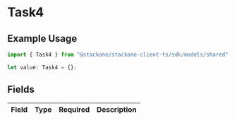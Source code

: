 # Task4

## Example Usage

```typescript
import { Task4 } from "@stackone/stackone-client-ts/sdk/models/shared";

let value: Task4 = {};
```

## Fields

| Field       | Type        | Required    | Description |
| ----------- | ----------- | ----------- | ----------- |